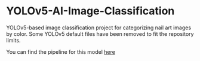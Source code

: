 # YOLOv5-AI-Image-Classification
YOLOv5-based image classification project for categorizing nail art images by color.
Some YOLOv5 default files have been removed to fit the repository limits.

You can find the pipeline for this model [here](https://github.com/Nail-Auto-Tagging/color_yolo)
